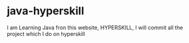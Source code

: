 # java-hyperskill
I am Learning Java fron this website, HYPERSKILL, I will commit all the project which I do on hyperskill
